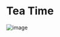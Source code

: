 # Tea Time

![image](https://github.com/KupchenkoO/Tea-Time/assets/88538061/1ae6efec-1452-4de6-938d-8d34b050a6e5)
